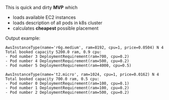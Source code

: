 This is quick and dirty **MVP** which

- loads available EC2 instances
- loads description of all pods in k8s cluster 
- calculates **cheapest** possible placement


Output example:
```
AwsInstanceType(name='r6g.medium', ram=8192, cpu=1, price=0.0504) N 4 Total booked capacity 5200.0 ram, 0.9 cpu:
- Pod number 3 DeploymentRequirement(ram=700, cpu=0.2)
- Pod number 4 DeploymentRequirement(ram=500, cpu=0.2)
- Pod number 5 DeploymentRequirement(ram=4000, cpu=0.5)

AwsInstanceType(name='t2.micro', ram=1024, cpu=1, price=0.0162) N 4 Total booked capacity 700.0 ram, 0.5 cpu:
- Pod number 0 DeploymentRequirement(ram=100, cpu=0.1)
- Pod number 1 DeploymentRequirement(ram=100, cpu=0.2)
- Pod number 2 DeploymentRequirement(ram=500, cpu=0.2)
```